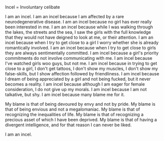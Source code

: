 Incel = Involuntary celibate
 
I am an incel.
I am an incel because I am affected by a rare neurodegenerative disease.
I am an incel because no girl has ever really been interested in me.
I am an incel because while I was walking through the lakes, the streets and the sea, I saw the girls with the full knowledge that they would not have deigned to look at me, or their attention.
I am an incel because when I try to get close to a girl I worry whether she is already romantically involved.
I am an incel because when I try to get close to girls they are always sentimentally committed.
I am incel because a girl's priority commitments do not involve communicating with me.
I am incel because I've watched girls woo guys, but not me.
I am incel because in trying to get close to a girl, I don't get tattoos, I don't show my muscles, I don't show my false-skills, but I show affection followed by friendliness.
I am incel because I dream of being appreciated by a girl and not being fucked, but it never becomes a reality.
I am incel because although I am eager for female consideration, I do not give up my morals.
I am incel because I am not talkative, but shy.
I am incel because many blame me for it.
 
My blame is that of being devoured by envy and not by pride.
My blame is that of being envious and not a megalomaniac.
My blame is that of recognizing the inequalities of life.
My blame is that of recognizing a precious asset of which I have been deprived.
My blame is that of having a divergent intelligence, and for that reason I can never be liked.
 
I am an incel.